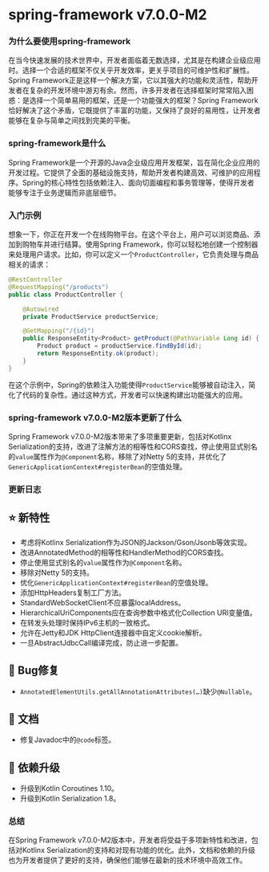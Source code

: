 # spring-framework v7.0.0-M2
### 为什么要使用spring-framework

在当今快速发展的技术世界中，开发者面临着无数选择，尤其是在构建企业级应用时。选择一个合适的框架不仅关乎开发效率，更关乎项目的可维护性和扩展性。Spring Framework正是这样一个解决方案，它以其强大的功能和灵活性，帮助开发者在复杂的开发环境中游刃有余。然而，许多开发者在选择框架时常常陷入困惑：是选择一个简单易用的框架，还是一个功能强大的框架？Spring Framework恰好解决了这个矛盾，它既提供了丰富的功能，又保持了良好的易用性，让开发者能够在复杂与简单之间找到完美的平衡。

### spring-framework是什么

Spring Framework是一个开源的Java企业级应用开发框架，旨在简化企业应用的开发过程。它提供了全面的基础设施支持，帮助开发者构建高效、可维护的应用程序。Spring的核心特性包括依赖注入、面向切面编程和事务管理等，使得开发者能够专注于业务逻辑而非底层细节。

### 入门示例

想象一下，你正在开发一个在线购物平台。在这个平台上，用户可以浏览商品、添加到购物车并进行结算。使用Spring Framework，你可以轻松地创建一个控制器来处理用户请求。比如，你可以定义一个`ProductController`，它负责处理与商品相关的请求：

```java
@RestController
@RequestMapping("/products")
public class ProductController {

    @Autowired
    private ProductService productService;

    @GetMapping("/{id}")
    public ResponseEntity<Product> getProduct(@PathVariable Long id) {
        Product product = productService.findById(id);
        return ResponseEntity.ok(product);
    }
}
```

在这个示例中，Spring的依赖注入功能使得`ProductService`能够被自动注入，简化了代码的复杂性。通过这种方式，开发者可以快速构建出功能强大的应用。

### spring-framework v7.0.0-M2版本更新了什么

Spring Framework v7.0.0-M2版本带来了多项重要更新，包括对Kotlinx Serialization的支持，改进了注解方法的相等性和CORS查找，停止使用显式别名的`value`属性作为`@Component`名称，移除了对Netty 5的支持，并优化了`GenericApplicationContext#registerBean`的空值处理。

### 更新日志

## ⭐ 新特性
- 考虑将Kotlinx Serialization作为JSON的Jackson/Gson/Jsonb等效实现。
- 改进AnnotatedMethod的相等性和HandlerMethod的CORS查找。
- 停止使用显式别名的`value`属性作为`@Component`名称。
- 移除对Netty 5的支持。
- 优化`GenericApplicationContext#registerBean`的空值处理。
- 添加HttpHeaders复制工厂方法。
- StandardWebSocketClient不应暴露localAddress。
- HierarchicalUriComponents应在查询参数中格式化Collection URI变量值。
- 在转发头处理时保持IPv6主机的一致格式。
- 允许在Jetty和JDK HttpClient连接器中自定义cookie解析。
- 一旦AbstractJdbcCall编译完成，防止进一步配置。

## 🐞 Bug修复
- `AnnotatedElementUtils.getAllAnnotationAttributes(…)`缺少`@Nullable`。

## 📔 文档
- 修复Javadoc中的`@code`标签。

## 🔨 依赖升级
- 升级到Kotlin Coroutines 1.10。
- 升级到Kotlin Serialization 1.8。

### 总结

在Spring Framework v7.0.0-M2版本中，开发者将受益于多项新特性和改进，包括对Kotlinx Serialization的支持和对现有功能的优化。此外，文档和依赖的升级也为开发者提供了更好的支持，确保他们能够在最新的技术环境中高效工作。